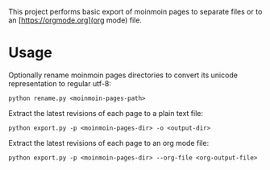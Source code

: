 This project performs basic export of moinmoin pages to separate files or to an [https://orgmode.org](org mode) file.

# Usage

Optionally rename moinmoin pages directories to convert its unicode representation to regular utf-8:

```
python rename.py <moinmoin-pages-path>
```

Extract the latest revisions of each page to a plain text file:

```
python export.py -p <moinmoin-pages-dir> -o <output-dir>
```

Extract the latest revisions of each page to an org mode file:

```
python export.py -p <moinmoin-pages-dir> --org-file <org-output-file>
```
